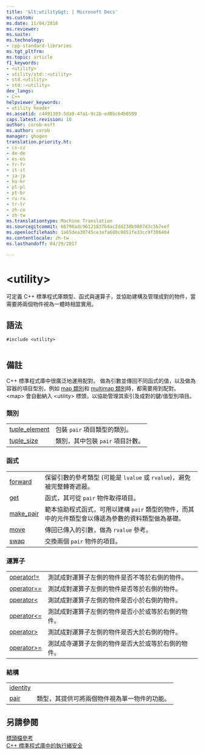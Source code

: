 ```yaml
---
title: '&lt;utility&gt; | Microsoft Docs'
ms.custom: 
ms.date: 11/04/2016
ms.reviewer: 
ms.suite: 
ms.technology:
- cpp-standard-libraries
ms.tgt_pltfrm: 
ms.topic: article
f1_keywords:
- <utility>
- utility/std::<utility>
- std.<utility>
- std::<utility>
dev_langs:
- C++
helpviewer_keywords:
- utility header
ms.assetid: c4491103-5da9-47a1-9c2b-ed8bc64b0599
caps.latest.revision: 18
author: corob-msft
ms.author: corob
manager: ghogen
translation.priority.ht:
- cs-cz
- de-de
- es-es
- fr-fr
- it-it
- ja-jp
- ko-kr
- pl-pl
- pt-br
- ru-ru
- tr-tr
- zh-cn
- zh-tw
ms.translationtype: Machine Translation
ms.sourcegitcommit: 66798adc96121837b4ac2dd238b9887d3c5b7eef
ms.openlocfilehash: 1a65dea30745ce3afa680c0851fe33cc9f386404
ms.contentlocale: zh-tw
ms.lasthandoff: 04/29/2017

---
```

# <a name="ltutilitygt"></a>&lt;utility&gt;
可定義 C++ 標準程式庫類型、函式與運算子，並協助建構及管理成對的物件，當需要將兩個物件視為一體時相當實用。  
  
## <a name="syntax"></a>語法  
  
```  
#include <utility>  
  
```  
  
## <a name="remarks"></a>備註  
 C++ 標準程式庫中很廣泛地運用配對。 做為引數並傳回不同函式的值，以及做為容器的項目型別，例如 [map 類別](../standard-library/map-class.md)和 [multimap 類別](../standard-library/multimap-class.md)時，都需要用到配對。 \<map> 會自動納入 \<utility> 標頭，以協助管理其索引及成對的鍵/值型別項目。  
  
### <a name="classes"></a>類別  
  
|||  
|-|-|  
|[tuple_element](../standard-library/tuple-element-class-tuple.md)|包裝 `pair` 項目類型的類別。|  
|[tuple_size](../standard-library/tuple-size-class-tuple.md)|類別，其中包裝 `pair` 項目計數。|  
  
### <a name="functions"></a>函式  
  
|||  
|-|-|  
|[forward](../standard-library/utility-functions.md#forward)|保留引數的參考類型 (可能是 `lvalue` 或 `rvalue`)，避免被完整轉寄遮蔽。|  
|[get](../standard-library/utility-functions.md#get)|函式，其可從 `pair` 物件取得項目。|  
|[make_pair](../standard-library/utility-functions.md#make_pair)|範本協助程式函式，可用以建構 `pair` 類型的物件，而其中的元件類型會以傳遞為參數的資料類型做為基礎。|  
|[move](../standard-library/utility-functions.md#move)|傳回已傳入的引數，做為 `rvalue` 參考。|  
|[swap](../standard-library/utility-functions.md#swap)|交換兩個 `pair` 物件的項目。|  
  
### <a name="operators"></a>運算子  
  
|||  
|-|-|  
|[operator!=](../standard-library/utility-operators.md#op_neq)|測試成對運算子左側的物件是否不等於右側的物件。|  
|[operator==](../standard-library/utility-operators.md#op_eq_eq)|測試成對運算子左側的物件是否等於右側的物件。|  
|[operator<](../standard-library/utility-operators.md#op_lt)|測試成對運算子左側的物件是否小於右側的物件。|  
|[operator\<=](../standard-library/utility-operators.md#op_gt_eq)|測試成對運算子左側的物件是否小於或等於右側的物件。|  
|[operator>](../standard-library/utility-operators.md#op_gt)|測試成對運算子左側的物件是否大於右側的物件。|  
|[operator>=](../standard-library/utility-operators.md#op_gt_eq)|測試成寺運算子左側的物件是否大於或等於右側的物件。|  
  
### <a name="structs"></a>結構  
  
|||  
|-|-|  
|[identity](../standard-library/identity-structure.md)||  
|[pair](../standard-library/pair-structure.md)|類型，其提供可將兩個物件視為單一物件的功能。|  
  
## <a name="see-also"></a>另請參閱  
 [標頭檔參考](../standard-library/cpp-standard-library-header-files.md)   
 [C++ 標準程式庫中的執行緒安全](../standard-library/thread-safety-in-the-cpp-standard-library.md)




